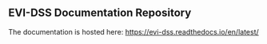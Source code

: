 ## EVI-DSS Documentation Repository 

The documentation is hosted here: https://evi-dss.readthedocs.io/en/latest/